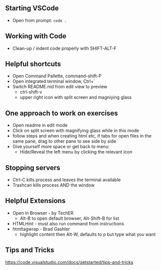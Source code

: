 ## Starting VSCode
* Open from prompt:  `code .`

## Working with Code
* Clean-up / indent code properly with SHIFT-ALT-F

## Helpful shortcuts
* Open Command Pallette, command-shift-P
* Open integrated terminal window, Ctrl+`
* Switch README.md from edit view to preview
    * ctrl-shift-v
    * upper right icon with split screen and magniying glass

## One approach to work on exercises
* Open readme in edit mode
* Click on split screen with magnifying glass while in this mode
* follow steps and when creating html etc, if tabs for open files in the same pane, drag to other pane to see side by side
* Give yourself more space or get back to menu:
    * Hide/Reveal the left menu by clicking the relevant icon

## Stopping servers
* Ctrl-C kills process and leaves the terminal available
* Trashcan kills process AND the window

## Helpful Extensions
* Open in Browser - by TechER
    * Alt-B to open default browser, Alt-Shift-B for list
* HTMLHint - must also run command from instructions
* htmltagwrap - Brad Gashler
    * highlight content then Alt-W, defaults to p but type what you want

## Tips and Tricks
https://code.visualstudio.com/docs/getstarted/tips-and-tricks